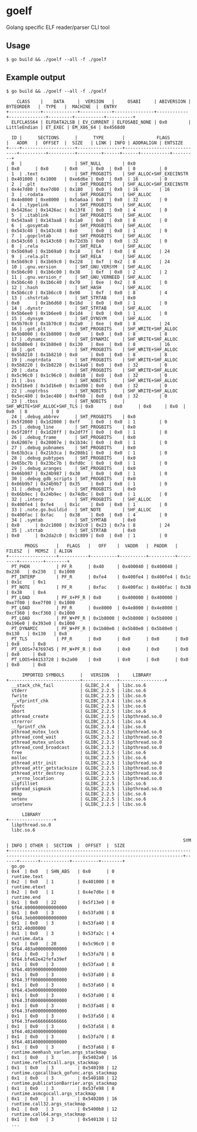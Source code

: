 # goelf

Golang specific ELF reader/parser CLI tool

## Usage

    $ go build && ./goelf --all -f ./goelf
    
## Example output

    $ go build && ./goelf --all -f ./goelf                       
    
        CLASS    |    DATA     |  VERSION   |     OSABI     | ABIVERSION |  BYTEORDER   |  TYPE   |  MACHINE  |  ENTRY    
    +------------+-------------+------------+---------------+------------+--------------+---------+-----------+----------+
      ELFCLASS64 | ELFDATA2LSB | EV_CURRENT | ELFOSABI_NONE | 0x0        | LittleEndian | ET_EXEC | EM_X86_64 | 0x4568d0  

      ID |      SECTIONS      |      TYPE       |            FLAGS            |   ADDR   |  OFFSET  |  SIZE   | LINK | INFO | ADDRALIGN | ENTSIZE  
    +----+--------------------+-----------------+-----------------------------+----------+----------+---------+------+------+-----------+---------+
      0  |                    | SHT_NULL        | 0x0                         | 0x0      | 0x0      | 0x0     | 0x0  | 0x0  | 0         | 0        
      1  | .text              | SHT_PROGBITS    | SHF_ALLOC+SHF_EXECINSTR     | 0x401000 | 0x1000   | 0xe6d6e | 0x0  | 0x0  | 16        | 0        
      2  | .plt               | SHT_PROGBITS    | SHF_ALLOC+SHF_EXECINSTR     | 0x4e7d80 | 0xe7d80  | 0x180   | 0x0  | 0x0  | 16        | 16       
      3  | .rodata            | SHT_PROGBITS    | SHF_ALLOC                   | 0x4e8000 | 0xe8000  | 0x5a6aa | 0x0  | 0x0  | 32        | 0        
      4  | .typelink          | SHT_PROGBITS    | SHF_ALLOC                   | 0x5426ac | 0x1426ac | 0x13f8  | 0x0  | 0x0  | 4         | 0        
      5  | .itablink          | SHT_PROGBITS    | SHF_ALLOC                   | 0x543aa8 | 0x143aa8 | 0x1a0   | 0x0  | 0x0  | 8         | 0        
      6  | .gosymtab          | SHT_PROGBITS    | SHF_ALLOC                   | 0x543c48 | 0x143c48 | 0x0     | 0x0  | 0x0  | 1         | 0        
      7  | .gopclntab         | SHT_PROGBITS    | SHF_ALLOC                   | 0x543c60 | 0x143c60 | 0x72d3b | 0x0  | 0x0  | 32        | 0        
      8  | .rela              | SHT_RELA        | SHF_ALLOC                   | 0x5b69a0 | 0x1b69a0 | 0x18    | 0xf  | 0x0  | 8         | 24       
      9  | .rela.plt          | SHT_RELA        | SHF_ALLOC                   | 0x5b69c0 | 0x1b69c0 | 0x228   | 0xf  | 0x2  | 8         | 24       
      10 | .gnu.version       | SHT_GNU_VERSYM  | SHF_ALLOC                   | 0x5b6c00 | 0x1b6c00 | 0x38    | 0xf  | 0x0  | 2         | 2        
      11 | .gnu.version_r     | SHT_GNU_VERNEED | SHF_ALLOC                   | 0x5b6c40 | 0x1b6c40 | 0x70    | 0xe  | 0x2  | 8         | 0        
      12 | .hash              | SHT_HASH        | SHF_ALLOC                   | 0x5b6cc0 | 0x1b6cc0 | 0x90    | 0xf  | 0x0  | 8         | 4        
      13 | .shstrtab          | SHT_STRTAB      | 0x0                         | 0x0      | 0x1b6d60 | 0x16d   | 0x0  | 0x0  | 1         | 0        
      14 | .dynstr            | SHT_STRTAB      | SHF_ALLOC                   | 0x5b6ee0 | 0x1b6ee0 | 0x1d4   | 0x0  | 0x0  | 1         | 0        
      15 | .dynsym            | SHT_DYNSYM      | SHF_ALLOC                   | 0x5b70c0 | 0x1b70c0 | 0x2a0   | 0xe  | 0x0  | 8         | 24       
      16 | .got.plt           | SHT_PROGBITS    | SHF_WRITE+SHF_ALLOC         | 0x5b8000 | 0x1b8000 | 0xd0    | 0x0  | 0x0  | 8         | 8        
      17 | .dynamic           | SHT_DYNAMIC     | SHF_WRITE+SHF_ALLOC         | 0x5b80e0 | 0x1b80e0 | 0x130   | 0xe  | 0x0  | 8         | 16       
      18 | .got               | SHT_PROGBITS    | SHF_WRITE+SHF_ALLOC         | 0x5b8210 | 0x1b8210 | 0x8     | 0x0  | 0x0  | 8         | 8        
      19 | .noptrdata         | SHT_PROGBITS    | SHF_WRITE+SHF_ALLOC         | 0x5b8220 | 0x1b8220 | 0x114a0 | 0x0  | 0x0  | 32        | 0        
      20 | .data              | SHT_PROGBITS    | SHF_WRITE+SHF_ALLOC         | 0x5c96c0 | 0x1c96c0 | 0x8010  | 0x0  | 0x0  | 32        | 0        
      21 | .bss               | SHT_NOBITS      | SHF_WRITE+SHF_ALLOC         | 0x5d16e0 | 0x1d16e0 | 0x1ad90 | 0x0  | 0x0  | 32        | 0        
      22 | .noptrbss          | SHT_NOBITS      | SHF_WRITE+SHF_ALLOC         | 0x5ec480 | 0x1ec480 | 0x4f60  | 0x0  | 0x0  | 32        | 0        
      23 | .tbss              | SHT_NOBITS      | SHF_WRITE+SHF_ALLOC+SHF_TLS | 0x0      | 0x0      | 0x8     | 0x0  | 0x0  | 8         | 0        
      24 | .debug_abbrev      | SHT_PROGBITS    | 0x0                         | 0x5f2000 | 0x1d2000 | 0xff    | 0x0  | 0x0  | 1         | 0        
      25 | .debug_line        | SHT_PROGBITS    | 0x0                         | 0x5f20ff | 0x1d20ff | 0x2df7f | 0x0  | 0x0  | 1         | 0        
      26 | .debug_frame       | SHT_PROGBITS    | 0x0                         | 0x62007e | 0x20007e | 0x1b34c | 0x0  | 0x0  | 1         | 0        
      27 | .debug_pubnames    | SHT_PROGBITS    | 0x0                         | 0x63b3ca | 0x21b3ca | 0x208b1 | 0x0  | 0x0  | 1         | 0        
      28 | .debug_pubtypes    | SHT_PROGBITS    | 0x0                         | 0x65bc7b | 0x23bc7b | 0xfd0c  | 0x0  | 0x0  | 1         | 0        
      29 | .debug_aranges     | SHT_PROGBITS    | 0x0                         | 0x66b987 | 0x24b987 | 0x30    | 0x0  | 0x0  | 1         | 0        
      30 | .debug_gdb_scripts | SHT_PROGBITS    | 0x0                         | 0x66b9b7 | 0x24b9b7 | 0x35    | 0x0  | 0x0  | 1         | 0        
      31 | .debug_info        | SHT_PROGBITS    | 0x0                         | 0x66b9ec | 0x24b9ec | 0x74dbc | 0x0  | 0x0  | 1         | 0        
      32 | .interp            | SHT_PROGBITS    | SHF_ALLOC                   | 0x400fe4 | 0xfe4    | 0x1c    | 0x0  | 0x0  | 1         | 0        
      33 | .note.go.buildid   | SHT_NOTE        | SHF_ALLOC                   | 0x400fac | 0xfac    | 0x38    | 0x0  | 0x0  | 4         | 0        
      34 | .symtab            | SHT_SYMTAB      | 0x0                         | 0x0      | 0x2c1000 | 0x192c0 | 0x23 | 0x7a | 8         | 24       
      35 | .strtab            | SHT_STRTAB      | 0x0                         | 0x0      | 0x2da2c0 | 0x1c809 | 0x0  | 0x0  | 1         | 0        

           PROGS       |   FLAGS   |   OFF    |  VADDR   |  PADDR   | FILESZ  |  MEMSZ  | ALIGN   
    +------------------+-----------+----------+----------+----------+---------+---------+--------+
      PT_PHDR          | PF_R      | 0x40     | 0x400040 | 0x400040 | 0x230   | 0x230   | 0x1000  
      PT_INTERP        | PF_R      | 0xfe4    | 0x400fe4 | 0x400fe4 | 0x1c    | 0x1c    | 0x1     
      PT_NOTE          | PF_R      | 0xfac    | 0x400fac | 0x400fac | 0x38    | 0x38    | 0x4     
      PT_LOAD          | PF_X+PF_R | 0x0      | 0x400000 | 0x400000 | 0xe7f00 | 0xe7f00 | 0x1000  
      PT_LOAD          | PF_R      | 0xe8000  | 0x4e8000 | 0x4e8000 | 0xcf360 | 0xcf360 | 0x1000  
      PT_LOAD          | PF_W+PF_R | 0x1b8000 | 0x5b8000 | 0x5b8000 | 0x196e0 | 0x393e0 | 0x1000  
      PT_DYNAMIC       | PF_W+PF_R | 0x1b80e0 | 0x5b80e0 | 0x5b80e0 | 0x130   | 0x130   | 0x8     
      PT_TLS           | PF_R      | 0x0      | 0x0      | 0x0      | 0x0     | 0x8     | 0x8     
      PT_LOOS+74769745 | PF_W+PF_R | 0x0      | 0x0      | 0x0      | 0x0     | 0x0     | 0x8     
      PT_LOOS+84153728 | 0x2a00    | 0x0      | 0x0      | 0x0      | 0x0     | 0x0     | 0x8     

          IMPORTED SYMBOLS      |   VERSION   |     LIBRARY      
    +---------------------------+-------------+-----------------+
      __stack_chk_fail          | GLIBC_2.4   | libc.so.6        
      stderr                    | GLIBC_2.2.5 | libc.so.6        
      fwrite                    | GLIBC_2.2.5 | libc.so.6        
      __vfprintf_chk            | GLIBC_2.3.4 | libc.so.6        
      fputc                     | GLIBC_2.2.5 | libc.so.6        
      abort                     | GLIBC_2.2.5 | libc.so.6        
      pthread_create            | GLIBC_2.2.5 | libpthread.so.0  
      strerror                  | GLIBC_2.2.5 | libc.so.6        
      __fprintf_chk             | GLIBC_2.3.4 | libc.so.6        
      pthread_mutex_lock        | GLIBC_2.2.5 | libpthread.so.0  
      pthread_cond_wait         | GLIBC_2.3.2 | libpthread.so.0  
      pthread_mutex_unlock      | GLIBC_2.2.5 | libpthread.so.0  
      pthread_cond_broadcast    | GLIBC_2.3.2 | libpthread.so.0  
      free                      | GLIBC_2.2.5 | libc.so.6        
      malloc                    | GLIBC_2.2.5 | libc.so.6        
      pthread_attr_init         | GLIBC_2.2.5 | libpthread.so.0  
      pthread_attr_getstacksize | GLIBC_2.2.5 | libpthread.so.0  
      pthread_attr_destroy      | GLIBC_2.2.5 | libpthread.so.0  
      __errno_location          | GLIBC_2.2.5 | libpthread.so.0  
      sigfillset                | GLIBC_2.2.5 | libc.so.6        
      pthread_sigmask           | GLIBC_2.2.5 | libpthread.so.0  
      mmap                      | GLIBC_2.2.5 | libc.so.6        
      setenv                    | GLIBC_2.2.5 | libc.so.6        
      unsetenv                  | GLIBC_2.2.5 | libc.so.6        

          LIBRARY      
    +-----------------+
      libpthread.so.0  
      libc.so.6        

                                                                       SYM                                                                   | INFO | OTHER |  SECTION  |  OFFSET  |  SIZE   
    +----------------------------------------------------------------------------------------------------------------------------------------+------+-------+-----------+----------+--------+
      go.go                                                                                                                                  | 0x4  | 0x0   | SHN_ABS   | 0x0      | 0       
      runtime.text                                                                                                                           | 0x2  | 0x0   | 1         | 0x401000 | 0       
      runtime.etext                                                                                                                          | 0x2  | 0x0   | 1         | 0x4e7d6e | 0       
      runtime.end                                                                                                                            | 0x1  | 0x0   | 22        | 0x5f13e0 | 0       
      $f64.8000000000000000                                                                                                                  | 0x1  | 0x0   | 3         | 0x53fa98 | 8       
      $f64.3eb0000000000000                                                                                                                  | 0x1  | 0x0   | 3         | 0x53fa40 | 8       
      $f32.40d00000                                                                                                                          | 0x1  | 0x0   | 3         | 0x53fa2c | 4       
      runtime.data                                                                                                                           | 0x1  | 0x0   | 20        | 0x5c96c0 | 0       
      $f64.403a000000000000                                                                                                                  | 0x1  | 0x0   | 3         | 0x53fa78 | 8       
      $f64.bfe62e42fefa39ef                                                                                                                  | 0x1  | 0x0   | 3         | 0x53faa0 | 8       
      $f64.4059000000000000                                                                                                                  | 0x1  | 0x0   | 3         | 0x53fa80 | 8       
      $f64.3ff0000000000000                                                                                                                  | 0x1  | 0x0   | 3         | 0x53fa60 | 8       
      $f64.43e0000000000000                                                                                                                  | 0x1  | 0x0   | 3         | 0x53fa90 | 8       
      $f64.3fd0000000000000                                                                                                                  | 0x1  | 0x0   | 3         | 0x53fa48 | 8       
      $f64.3fe0000000000000                                                                                                                  | 0x1  | 0x0   | 3         | 0x53fa50 | 8       
      $f64.3fee666666666666                                                                                                                  | 0x1  | 0x0   | 3         | 0x53fa58 | 8       
      $f64.4024000000000000                                                                                                                  | 0x1  | 0x0   | 3         | 0x53fa70 | 8       
      $f64.4014000000000000                                                                                                                  | 0x1  | 0x0   | 3         | 0x53fa68 | 8       
      runtime.memhash_varlen.args_stackmap                                                                                                   | 0x1  | 0x0   | 3         | 0x5402a0 | 16      
      runtime.reflectcall.args_stackmap                                                                                                      | 0x1  | 0x0   | 3         | 0x540198 | 12      
      runtime.cgocallback_gofunc.args_stackmap                                                                                               | 0x1  | 0x0   | 3         | 0x540188 | 12      
      runtime.publicationBarrier.args_stackmap                                                                                               | 0x1  | 0x0   | 3         | 0x53fe98 | 8       
      runtime.asmcgocall.args_stackmap                                                                                                       | 0x1  | 0x0   | 3         | 0x540280 | 16      
      runtime.call32.args_stackmap                                                                                                           | 0x1  | 0x0   | 3         | 0x5400b8 | 12      
      runtime.call64.args_stackmap                                                                                                           | 0x1  | 0x0   | 3         | 0x540138 | 12      
      ...
